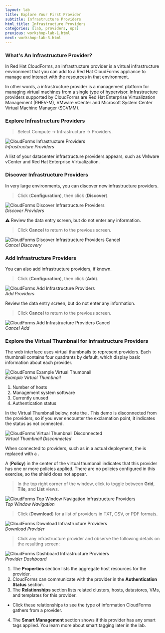 ```yaml
---
layout: lab
title: Explore Your First Provider
subtitle: Infrastructure Providers
html_title: Infrastructure Providers
categories: [lab, providers, ops]
previous: workshop-lab-1.html
next: workshop-lab-3.html
---
```


### What's An Infrastructure Provider?

In Red Hat CloudForms, an infrastructure provider is a virtual infrastructure environment that you can add to a Red Hat CloudForms appliance to manage and interact with the resources in that environment.

In other words, a infrastructure provider is a management platform for managing virtual machines from a single type of hypervisor. Infrastructure providers supported by CloudForms are Red Hat Enterprise Virtualization Management (RHEV-M), VMware vCenter and Microsoft System Center Virtual Machine Manager (SCVMM).

### Explore Infrastructure Providers

> Select Compute → Infrastructure → Providers.

<img alt="CloudForms Infrastructure Providers" src="{{ site.baseurl }}/www-default/screenshots/cfme-nav-compute-infra-providers.png" /><br/>
*Infrastructure Providers*

A list of your datacenter infrastructure providers appears, such as VMware vCenter and Red Hat Enterprise Virtualization.

### Discover Infrastructure Providers

In very large environments, you can discover new infrastructure providers.

> Click <i class="fa fa-cog" aria-hidden="true"></i> (**Configuration**), then click <i class="fa fa-search" aria-hidden="true"></i> (**Discover**).

<img alt="CloudForms Discover Infrastructure Providers" src="{{ site.baseurl }}/www-default/screenshots/cfme-nav-discover-infra-providers.png"/><br/>
*Discover Providers*

:warning: Review the data entry screen, but do not enter any information.

>  Click **Cancel** to return to the previous screen.

<img alt="CloudForms Discover Infrastructure Providers Cancel" src="{{ site.baseurl }}/www-default/screenshots/cfme-nav-discover-infra-providers-cancel.png"/><br/>
*Cancel Discovery*

### Add Infrastructure Providers

You can also add infrastructure providers, if known.

> Click <i class="fa fa-cog" aria-hidden="true"></i> (**Configuration**), then click <i class="fa fa-plus-circle" aria-hidden="true"></i> (**Add**).

<img alt="CloudForms Add Infrastructure Providers" src="{{ site.baseurl }}/www-default/screenshots/cfme-nav-add-infra-providers.png"/><br/>
*Add Providers*

Review the data entry screen, but do not enter any information.

>  Click **Cancel** to return to the previous screen.

<img alt="CloudForms Add Infrastructure Providers Cancel" src="{{ site.baseurl }}/www-default/screenshots/cfme-nav-add-infra-providers-cancel.png"/><br/>
*Cancel Add*

### Explore the Virtual Thumbnail for Infrastructure Providers

The web interface uses virtual thumbnails to represent providers. Each thumbnail contains four quadrants by default, which display basic information about each provider.

<img alt="CloudForms Example Virtual Thumbnail" src="{{ site.baseurl }}/www-default/screenshots/cfme-virt-thumbnail.png"/><br/>
*Example Virtual Thumbnail*

1. Number of hosts
2. Management system software
3. Currently unused
4. Authentication status

In the Virtual Thumbnail below, note the <i class="fa fa-exclamation-circle fa-lg" aria-hidden="true"></i>. This demo is disconnected from the providers, so if you ever encounter the exclamation point, it indicates the status as not connected.

<img alt="CloudForms Virtual Thumbnail Disconnected" src="{{ site.baseurl }}/www-default/screenshots/cfme-virt-thumbnail-disconnected.png"/><br/>
*Virtual Thumbnail Disconnected*

When connected to providers, such as in a actual deployment, the <i class="fa fa-exclamation-circle fa-lg" aria-hidden="true"></i> is replaced with a <i class="fa fa-check-circle-o fa-lg" aria-hidden="true"></i>.

A <i class="fa fa-shield fa-lg" aria-hidden="true"></i> (**Policy**) in the center of the virtual thumbnail indicates that this provider has one or more policies applied. There are no policies configured in this exercise, so the shield does not appear.

> In the top right corner of the window, click <i class="fa fa-th" aria-hidden="true"></i> <i class="fa fa-th-large" aria-hidden="true"></i> <i class="fa fa-list" aria-hidden="true"></i> to toggle between **Grid**, **Tile**, and **List** views.

<img alt="CloudForms Top Window Navigation Infrastructure Providers" src="{{ site.baseurl }}/www-default/screenshots/cfme-nav-grid-title-list-infra-providers.png"/><br/>
*Top Window Navigation*

> Click <i class="fa fa-download fa-lg" aria-hidden="true"></i> (**Download**) for a list of providers in TXT, CSV, or PDF formats.

 <img alt="CloudForms Download Infrastructure Providers" src="{{ site.baseurl }}/www-default/screenshots/cfme-nav-download-infra-providers.png"/><br/>
 *Download Provider*

> Click any infrastructure provider and observe the following details on the resulting screen:

 <img alt="CloudForms Dashboard Infrastructure Providers" src="{{ site.baseurl }}/www-default/screenshots/cfme-dashboard-infra-providers.png"/><br/>
 *Provider Dashboard*

1. The **Properties** section lists the aggregate host resources for the provider.
2. CloudForms can communicate with the provider in the **Authentication Status** section.
3. The **Relationships** section lists related clusters, hosts, datastores, VMs, and templates for this provider.
  * Click these relationships to see the type of information CloudForms gathers from a provider.
4. The **Smart Management** section shows if this provider has any smart tags applied. You learn more about smart tagging later in the lab.
